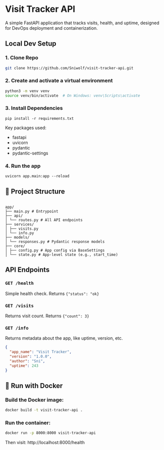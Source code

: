 # Visit Tracker API
   A simple FastAPI application that tracks visits, health, and uptime, designed for DevOps deployment and containerization.

## Local Dev Setup
### 1. Clone Repo
   ```bash
   git clone https://github.com/Sniwolf/visit-tracker-api.git
   ```
### 2. Create and activate a virtual environment
   ```bash
   python3 -m venv venv
   source venv/bin/activate  # On Windows: venv\Scripts\activate 
   ```
### 3. Install Dependencies
   `pip install -r requirements.txt`

   Key packages used:
   - fastapi
   - uvicorn
   - pydantic
   - pydantic-settings

### 4. Run the app
   `uvicorn app.main:app --reload`

## 🧩 Project Structure
<pre><code> 
app/ 
├── main.py # Entrypoint 
├── api/ 
│ └── routes.py # All API endpoints 
├── services/ 
│ ├── visits.py 
│ └── info.py 
├── models/ 
│ └── responses.py # Pydantic response models 
├── core/ 
│ ├── config.py # App config via BaseSettings 
│ └── state.py # App-level state (e.g., start_time)
</code></pre>

## API Endpoints
### ```GET /health```
Simple health check. Returns ```{"status": "ok}```

### ```GET /visits```
Returns visit count. Returns ```{"count": 3}```

### ```GET /info```
Returns metadata about the app, like uptime, version, etc.
```json
{
  "app_name": "Visit Tracker",
  "version": "1.0.0",
  "author": "Sni",
  "uptime": 243
}
```

## 🐳 Run with Docker

### Build the Docker image:
```bash
docker build -t visit-tracker-api .
```

### Run the container:
```bash
docker run -p 8000:8000 visit-tracker-api
```

Then visit:
http://localhost:8000/health

